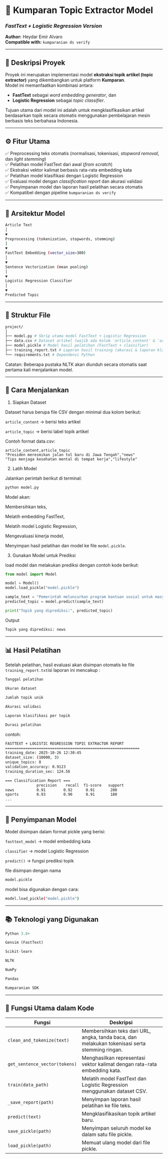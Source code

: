# 📰 Kumparan Topic Extractor Model  
### *FastText + Logistic Regression Version*  
**Author:** Heydar Emir Alvaro  
**Compatible with:** `kumparanian ds verify`

---

## 📘 Deskripsi Proyek
Proyek ini merupakan implementasi model **ekstraksi topik artikel (topic extractor)** yang dikembangkan untuk platform **Kumparan**.  
Model ini memanfaatkan kombinasi antara:
- **FastText** sebagai *word embedding generator*, dan  
- **Logistic Regression** sebagai *topic classifier*.

Tujuan utama dari model ini adalah untuk mengklasifikasikan artikel berdasarkan topik secara otomatis menggunakan pembelajaran mesin berbasis teks berbahasa Indonesia.

---

## ⚙️ Fitur Utama
✅ Preprocessing teks otomatis (normalisasi, tokenisasi, *stopword removal*, dan *light stemming*)  
✅ Pelatihan model FastText dari awal (*from scratch*)  
✅ Ekstraksi vektor kalimat berbasis rata-rata embedding kata  
✅ Pelatihan model klasifikasi dengan Logistic Regression  
✅ Evaluasi model dengan *classification report* dan akurasi validasi  
✅ Penyimpanan model dan laporan hasil pelatihan secara otomatis  
✅ Kompatibel dengan pipeline `kumparanian ds verify`

---

## 🧠 Arsitektur Model
```bash
Article Text
│
▼
Preprocessing (tokenization, stopwords, stemming)
|
▼
FastText Embedding (vector_size=300)
│
▼
Sentence Vectorization (mean pooling)
│
▼
Logistic Regression Classifier
│
▼
Predicted Topic
```

---

## 🧩 Struktur File
```bash
project/
│
├── model.py # Skrip utama model FastText + Logistic Regression
├── data.csv # Dataset artikel (wajib ada kolom 'article_content' & 'article_topic')
├── model.pickle # Model hasil pelatihan (FastText + classifier)
├── training_report.txt # Laporan hasil training (akurasi & laporan klasifikasi)
└── requirements.txt # Dependensi Python
```
Catatan:
Beberapa pustaka NLTK akan diunduh secara otomatis saat pertama kali menjalankan model.

---
## 🧾 Cara Menjalankan
1. Siapkan Dataset

Dataset harus berupa file CSV dengan minimal dua kolom berikut:

`article_content` → berisi teks artikel

`article_topic` → berisi label topik artikel

Contoh format data.csv:
```csv
article_content,article_topic
"Presiden meresmikan jalan tol baru di Jawa Tengah","news"
"Tips menjaga kesehatan mental di tempat kerja","lifestyle"
```
2. Latih Model

Jalankan perintah berikut di terminal:
```bash
python model.py
```
Model akan:

Membersihkan teks,

Melatih embedding FastText,

Melatih model Logistic Regression,

Mengevaluasi kinerja model,

Menyimpan hasil pelatihan dan model ke file `model.pickle`.

3. Gunakan Model untuk Prediksi

load model dan melakukan prediksi dengan contoh kode berikut:

```python
from model import Model

model = Model()
model.load_pickle("model.pickle")

sample_text = "Pemerintah meluncurkan program bantuan sosial untuk masyarakat"
predicted_topic = model.predict(sample_text)

print("Topik yang diprediksi:", predicted_topic)
```
Output
```bash
Topik yang diprediksi: news
```
---
## 📊 Hasil Pelatihan
Setelah pelatihan, hasil evaluasi akan disimpan otomatis ke file `training_report.txt`isi laporan ini mencakup :
```bash
Tanggal pelatihan

Ukuran dataset

Jumlah topik unik

Akurasi validasi

Laporan klasifikasi per topik

Durasi pelatihan
```
contoh:
```bash
FASTTEXT + LOGISTIC REGRESSION TOPIC EXTRACTOR REPORT
============================================================
training_date: 2025-10-26 12:30:45
dataset_size: (10000, 3)
unique_topics: 8
validation_accuracy: 0.9123
training_duration_sec: 124.56

=== Classification Report ===
              precision    recall  f1-score   support
news          0.91        0.92      0.91       200
sports        0.93        0.90      0.91       180
...
```
---
## 💾 Penyimpanan Model
Model disimpan dalam format pickle yang berisi:

`fasttext_model` → model embedding kata

`classifier` → model Logistic Regression

`predict()` → fungsi prediksi topik

file disimpan dengan nama 
```bash
model.pickle
```
model bisa digunakan dengan cara:
```bash
model.load_pickle("model.pickle")
```
---
## 📚 Teknologi yang Digunakan
```python
Python 3.8+

Gensim (FastText)

Scikit-learn

NLTK

NumPy

Pandas

Kumparanian SDK
```
---
## 🧹 Fungsi Utama dalam Kode
| Fungsi | Deskripsi |
|--------|------------|
| `clean_and_tokenize(text)` | Membersihkan teks dari URL, angka, tanda baca, dan melakukan tokenisasi serta stemming ringan. |
| `get_sentence_vector(tokens)` | Menghasilkan representasi vektor kalimat dengan rata-rata embedding kata. |
| `train(data_path)` | Melatih model FastText dan Logistic Regression menggunakan dataset CSV. |
| `_save_report(path)` | Menyimpan laporan hasil pelatihan ke file teks. |
| `predict(text)` | Mengklasifikasikan topik artikel baru. |
| `save_pickle(path)` | Menyimpan seluruh model ke dalam satu file pickle. |
| `load_pickle(path)` | Memuat ulang model dari file pickle. |


